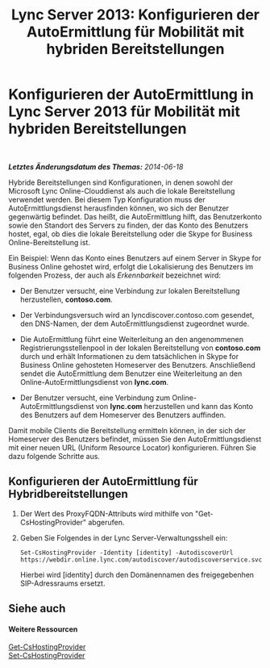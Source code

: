 ﻿---
title: 'Lync Server 2013: Konfigurieren der AutoErmittlung für Mobilität mit hybriden Bereitstellungen'
TOCTitle: Konfigurieren der AutoErmittlung für Mobilität mit hybriden Bereitstellungen
ms:assetid: f838af79-d8b4-4122-b81c-7889573d143e
ms:mtpsurl: https://technet.microsoft.com/de-de/library/JJ215885(v=OCS.15)
ms:contentKeyID: 49295953
ms.date: 05/19/2016
mtps_version: v=OCS.15
ms.translationtype: HT
---

# Konfigurieren der AutoErmittlung in Lync Server 2013 für Mobilität mit hybriden Bereitstellungen

 

_**Letztes Änderungsdatum des Themas:** 2014-06-18_

Hybride Bereitstellungen sind Konfigurationen, in denen sowohl der Microsoft Lync Online-Clouddienst als auch die lokale Bereitstellung verwendet werden. Bei diesem Typ Konfiguration muss der AutoErmittlungsdienst herausfinden können, wo sich der Benutzer gegenwärtig befindet. Das heißt, die AutoErmittlung hilft, das Benutzerkonto sowie den Standort des Servers zu finden, der das Konto des Benutzers hostet, egal, ob dies die lokale Bereitstellung oder die Skype for Business Online-Bereitstellung ist.

Ein Beispiel: Wenn das Konto eines Benutzers auf einem Server in Skype for Business Online gehostet wird, erfolgt die Lokalisierung des Benutzers im folgenden Prozess, der auch als *Erkennbarkeit* bezeichnet wird:

  - Der Benutzer versucht, eine Verbindung zur lokalen Bereitstellung herzustellen, **contoso.com**.

  - Der Verbindungsversuch wird an lyncdiscover.contoso.com gesendet, den DNS-Namen, der dem AutoErmittlungsdienst zugeordnet wurde.

  - Die AutoErmittlung führt eine Weiterleitung an den angenommenen Registrierungsstellenpool in der lokalen Bereitstellung von **contoso.com** durch und erhält Informationen zu dem tatsächlichen in Skype for Business Online gehosteten Homeserver des Benutzers. Anschließend sendet die AutoErmittlung dem Benutzer eine Weiterleitung an den Online-AutoErmittlungsdienst von **lync.com**.

  - Der Benutzer versucht, eine Verbindung zum Online-AutoErmittlungsdienst von **lync.com** herzustellen und kann das Konto des Benutzers auf dem Homeserver des Benutzers auffinden.

Damit mobile Clients die Bereitstellung ermitteln können, in der sich der Homeserver des Benutzers befindet, müssen Sie den AutoErmittlungsdienst mit einer neuen URL (Uniform Resource Locator) konfigurieren. Führen Sie dazu folgende Schritte aus.

## Konfigurieren der AutoErmittlung für Hybridbereitstellungen

1.  Der Wert des ProxyFQDN-Attributs wird mithilfe von "Get-CsHostingProvider" abgerufen.

2.  Geben Sie Folgendes in der Lync Server-Verwaltungsshell ein:
    
        Set-CsHostingProvider -Identity [identity] -AutodiscoverUrl https://webdir.online.lync.com/autodiscover/autodiscoverservice.svc/root
    
    Hierbei wird \[identity\] durch den Domänennamen des freigegebenhen SIP-Adressraums ersetzt.

## Siehe auch

#### Weitere Ressourcen

[Get-CsHostingProvider](get-cshostingprovider.md)  
[Set-CsHostingProvider](set-cshostingprovider.md)

